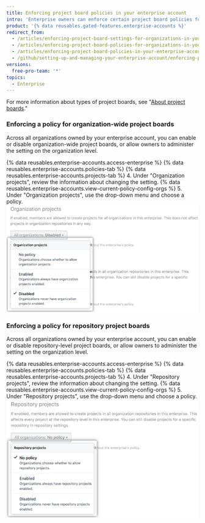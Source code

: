 ```yaml
---
title: Enforcing project board policies in your enterprise account
intro: 'Enterprise owners can enforce certain project board policies for all organizations owned by an enterprise account, or allow policies to be set in each organization.'
product: '{% data reusables.gated-features.enterprise-accounts %}'
redirect_from:
  - /articles/enforcing-project-board-settings-for-organizations-in-your-business-account/
  - /articles/enforcing-project-board-policies-for-organizations-in-your-enterprise-account/
  - /articles/enforcing-project-board-policies-in-your-enterprise-account
  - /github/setting-up-and-managing-your-enterprise-account/enforcing-project-board-policies-in-your-enterprise-account
versions:
  free-pro-team: '*'
topics:
  - Enterprise
---
```


For more information about types of project boards, see "[About project boards](/articles/about-project-boards)."

### Enforcing a policy for organization-wide project boards

Across all organizations owned by your enterprise account, you can enable or disable organization-wide project boards, or allow owners to administer the setting on the organization level.

{% data reusables.enterprise-accounts.access-enterprise %}
{% data reusables.enterprise-accounts.policies-tab %}
{% data reusables.enterprise-accounts.projects-tab %}
4. Under "Organization projects", review the information about changing the setting. {% data reusables.enterprise-accounts.view-current-policy-config-orgs %}
5. Under "Organization projects", use the drop-down menu and choose a policy.
  ![Drop-down menu with organization project board policy options](/assets/images/help/business-accounts/organization-projects-policy-drop-down.png)

### Enforcing a policy for repository project boards

Across all organizations owned by your enterprise account, you can enable or disable repository-level project boards, or allow owners to administer the setting on the organization level.

{% data reusables.enterprise-accounts.access-enterprise %}
{% data reusables.enterprise-accounts.policies-tab %}
{% data reusables.enterprise-accounts.projects-tab %}
4. Under "Repository projects", review the information about changing the setting. {% data reusables.enterprise-accounts.view-current-policy-config-orgs %}
5. Under "Repository projects", use the drop-down menu and choose a policy.
  ![Drop-down menu with repository project board policy options](/assets/images/help/business-accounts/repository-projects-policy-drop-down.png)
